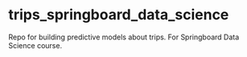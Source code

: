 # trips_springboard_data_science
Repo for building predictive models about trips. For Springboard Data Science course.
